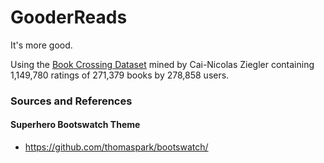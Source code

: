 # GooderReads
It's more good.


Using the [Book Crossing Dataset](http://www2.informatik.uni-freiburg.de/~cziegler/BX/) mined by Cai-Nicolas Ziegler containing 1,149,780 ratings of 271,379 books by 278,858 users.

### Sources and References
  #### Superhero Bootswatch Theme
  * https://github.com/thomaspark/bootswatch/